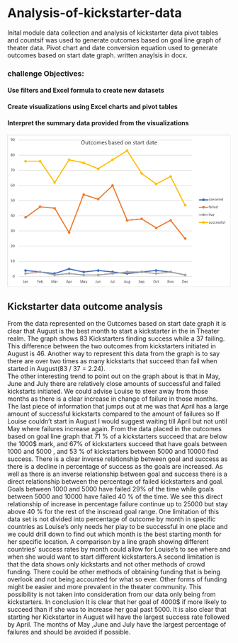 # Analysis-of-kickstarter-data
Inital module data collection and analysis of kickstarter data
pivot tables and countsif was used to generate outcomes based on goal line graph of theater data. 
Pivot chart and date conversion equation used to generate outcomes based on start date graph.
written anaylsis in docx. 
### challenge Objectives:

#### Use filters and Excel formula to create new datasets
#### Create visualizations using Excel charts and pivot tables
#### Interpret the summary data provided from the visualizations
![image of outcomes per month](https://github.com/misterrustia/analysis-of-kickstarter-data/blob/master/Challenge_Outcomes_based_on_startsate.png) 

## Kickstarter data outcome analysis 

From the data represented on the Outcomes based on start date graph it is clear that August is the best month to start a kickstarter in the in Theater realm. The graph shows 83 Kickstarters finding  success while a 37 failing. This difference between the two outcomes from kickstarters initiated in August is 46. Another way to represent this data from the graph is to say there are over two times as many kickstarts that succeed than fail when started in August(83 / 37 = 2.24).  
The other interesting trend to point out on the graph about is that in May, June and July there are relatively close amounts of successful and failed kickstarts initiated. We could advise Louise to steer away from those months as there is a clear increase in change of failure in those months. 
The last piece of information that jumps out at me was that April has a large amount of successful kickstarts compared to the amount of failures so If Louise couldn’t start in August I would suggest waiting till April but not until May where failures increase again. 
From the data placed in the outcomes based on goal line graph that 71 % of a kickstarters succeed that are below the 1000$ mark, and 67% of kickstarters succeed that have goals between 1000 and 5000 , and  53 % of kickstarters between 5000 and 10000 find success. There is a clear inverse relationship between goal and success as there is a decline in percentage of success as the goals are increased. 
As well as there is an inverse relationship between goal and success there is a direct relationship between the percentage of failed kickstarters and goal. Goals between 1000 and 5000 have failed 29% of the time while goals between 5000 and 10000 have failed 40 % of the time. We see this direct relationship of increase in percentage failure continue up to 25000 but stay above 40 % for the rest of the inscread goal range. 
  One limitation of this data set is not divided into percentage of outcome by month in specific countries as Louise’s only needs her play to be successful in one place and we could drill down to find out which month is the best starting month for her specific location. A comparison by a line graph showing different countries' success rates by month could allow for Louise’s to see where and when she would want to start different kickstarters.A second limitation is that the data shows only kickstarts and not other methods of crowd funding. There could be other methods of obtaining funding that is being overlook and not being accounted for what so ever. Other forms of funding might be easier and more prevalent in the theater community. This possibility is not taken into consideration from our data only being from kickstarters. 
	In conclusion It is clear that her goal of 4000$ if more likely to succeed than if she was to increase her goal past 5000. It is also clear that starting her Kickstarter in August will have the largest success rate followed by April. The months of May ,June and July have the largest percentage of failures and should be avoided if possible. 

